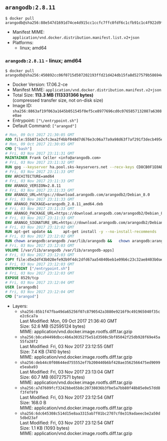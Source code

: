 ## `arangodb:2.8.11`

```console
$ docker pull arangodb@sha256:88e547d1691d74ce4d915cc1ccfc7ffc0fdf6c1cfb91c1c4f922d9f37772a71f
```

-	Manifest MIME: `application/vnd.docker.distribution.manifest.list.v2+json`
-	Platforms:
	-	linux; amd64

### `arangodb:2.8.11` - linux; amd64

```console
$ docker pull arangodb@sha256:450892cc06f0715d507202193ffd21d424db15fa8d527579b58694e3a72ea540
```

-	Docker Version: 17.06.2-ce
-	Manifest MIME: `application/vnd.docker.distribution.manifest.v2+json`
-	Total Size: **113.3 MB (113331366 bytes)**  
	(compressed transfer size, not on-disk size)
-	Image ID: `sha256:8863af19f063a1645b051545f0ef5ce8977696cd0c0765857132087a6308e0ae`
-	Entrypoint: `["\/entrypoint.sh"]`
-	Default Command: `["arangod"]`

```dockerfile
# Mon, 09 Oct 2017 21:30:05 GMT
ADD file:55b071e2cfc3ea2f4bbf048d7d676e3c06a77a9a98d63f7af291f3decb495ec8 in / 
# Mon, 09 Oct 2017 21:30:05 GMT
CMD ["bash"]
# Fri, 03 Nov 2017 23:11:31 GMT
MAINTAINER Frank Celler <info@arangodb.com>
# Fri, 03 Nov 2017 23:11:32 GMT
RUN gpg --keyserver ha.pool.sks-keyservers.net --recv-keys CD8CB0F1E0AD5B52E93F41E7EA93F5E56E751E9B
# Fri, 03 Nov 2017 23:11:33 GMT
ENV ARCHITECTURE=amd64
# Fri, 03 Nov 2017 23:11:33 GMT
ENV ARANGO_VERSION=2.8.11
# Fri, 03 Nov 2017 23:11:33 GMT
ENV ARANGO_URL=https://download.arangodb.com/arangodb2/Debian_8.0
# Fri, 03 Nov 2017 23:11:33 GMT
ENV ARANGO_PACKAGE=arangodb_2.8.11_amd64.deb
# Fri, 03 Nov 2017 23:11:33 GMT
ENV ARANGO_PACKAGE_URL=https://download.arangodb.com/arangodb2/Debian_8.0/amd64/arangodb_2.8.11_amd64.deb
# Fri, 03 Nov 2017 23:11:33 GMT
ENV ARANGO_SIGNATURE_URL=https://download.arangodb.com/arangodb2/Debian_8.0/amd64/arangodb_2.8.11_amd64.deb.asc
# Fri, 03 Nov 2017 23:12:02 GMT
RUN apt-get update &&     apt-get install -y --no-install-recommends         libgoogle-perftools4         ca-certificates         pwgen         wget     &&     rm -rf /var/lib/apt/lists/* &&     wget ${ARANGO_SIGNATURE_URL} &&           wget ${ARANGO_PACKAGE_URL} &&             gpg --verify ${ARANGO_PACKAGE}.asc &&     dpkg -i ${ARANGO_PACKAGE} &&     sed -ri         -e 's!127\.0\.0\.1!0.0.0.0!g'         -e 's!^(file\s*=).*!\1 -!'         -e 's!^#\s*uid\s*=.*!uid = arangodb!'         -e 's!^#\s*gid\s*=.*!gid = arangodb!'         /etc/arangodb/arangod.conf     &&     apt-get purge -y --auto-remove ca-certificates wget &&     rm -f ${ARANGO_PACKAGE}*
# Fri, 03 Nov 2017 23:12:02 GMT
RUN chown arangodb:arangodb /var/lib/arangodb &&   chown arangodb:arangodb /var/lib/arangodb-apps
# Fri, 03 Nov 2017 23:12:03 GMT
VOLUME [/var/lib/arangodb /var/lib/arangodb-apps]
# Fri, 03 Nov 2017 23:12:03 GMT
COPY file:d5e2df43b028efe92b9f4dc2dfd67aa54840beb1e09b6c23c32ae8403b0ae7e4 in /entrypoint.sh 
# Fri, 03 Nov 2017 23:12:03 GMT
ENTRYPOINT ["/entrypoint.sh"]
# Fri, 03 Nov 2017 23:12:03 GMT
EXPOSE 8529/tcp
# Fri, 03 Nov 2017 23:12:04 GMT
USER [arangodb]
# Fri, 03 Nov 2017 23:12:04 GMT
CMD ["arangod"]
```

-	Layers:
	-	`sha256:85b1f47fba49da65256f07c8790542a3880e9216f9c491965040f35ce2c6ca7a`  
		Last Modified: Mon, 09 Oct 2017 21:36:40 GMT  
		Size: 52.6 MB (52595124 bytes)  
		MIME: application/vnd.docker.image.rootfs.diff.tar.gzip
	-	`sha256:b8ca94498dbcc4b6a3035275e51d3508c5bf85042f25db928f69e45a55fa28f2`  
		Last Modified: Fri, 03 Nov 2017 23:12:55 GMT  
		Size: 7.4 KB (7410 bytes)  
		MIME: application/vnd.docker.image.rootfs.diff.tar.gzip
	-	`sha256:deb44c0f08644ed755552ef7b200440b6bf428ae3562566475ed9099e5eaba93`  
		Last Modified: Fri, 03 Nov 2017 23:13:04 GMT  
		Size: 60.7 MB (60727571 bytes)  
		MIME: application/vnd.docker.image.rootfs.diff.tar.gzip
	-	`sha256:a7d7609fcf3242bbe65b8c20738036b3fbe5a7bb80f48b85e0e57dd8f3f4f9f9`  
		Last Modified: Fri, 03 Nov 2017 23:12:54 GMT  
		Size: 168.0 B  
		MIME: application/vnd.docker.image.rootfs.diff.tar.gzip
	-	`sha256:6dc645308c514d15e8aa3315ab7f01bc2707cf8e319adaeecbe2a50d5dbd23af`  
		Last Modified: Fri, 03 Nov 2017 23:12:54 GMT  
		Size: 1.1 KB (1093 bytes)  
		MIME: application/vnd.docker.image.rootfs.diff.tar.gzip
